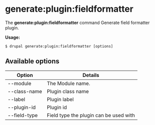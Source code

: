 # generate:plugin:fieldformatter
The **generate:plugin:fieldformatter** command Generate field formatter plugin.

**Usage:**
```
$ drupal generate:plugin:fieldformatter [options] 
```

## Available options
Option | Details
-------|-------------
--module | The Module name.
--class-name | Plugin class name
--label | Plugin label
--plugin-id | Plugin id
--field-type | Field type the plugin can be used with
